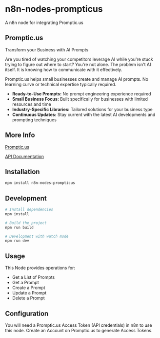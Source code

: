 # n8n-nodes-prompticus

A n8n node for integrating Promptic.us

## Promptic.us

Transform your Business with AI Prompts

Are you tired of watching your competitors leverage AI while you're stuck trying to figure out where to start? You're not alone. The problem isn't AI itself.  It is knowing how to communicate with it effectively.

Promptic.us helps small businesses create and manage AI prompts.  No learning curve or technical expertise typically required.

- **Ready-to-Use Prompts:** No prompt engineering experience required
- **Small Business Focus:** Built specifically for businesses with limited resources and time
- **Industry-Specific Libraries:** Tailored solutions for your business type
- **Continuous Updates:** Stay current with the latest AI developments and prompting techniques

## More Info

[Promptic.us](https://promptic.us/)

[API Documentation](https://docs.promptic.us/)

## Installation

```bash
npm install n8n-nodes-prompticus
```

## Development

```bash
# Install dependencies
npm install

# Build the project
npm run build

# Development with watch mode
npm run dev
```

## Usage

This Node provides operations for:
- Get a List of Prompts
- Get a Prompt
- Create a Prompt
- Update a Prompt
- Delete a Prompt

## Configuration

You will need a Promptic.us Access Token (API credentials) in n8n to use this node.  Create an Account on Promptic.us to generate Access Tokens.
